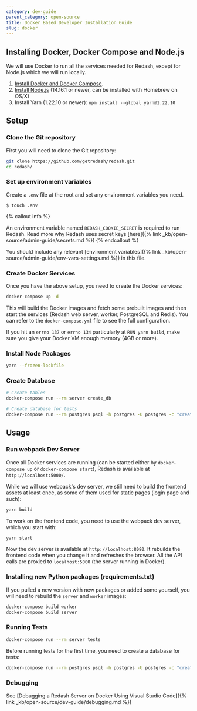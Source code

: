 ```yaml
---
category: dev-guide
parent_category: open-source
title: Docker Based Developer Installation Guide
slug: docker
---
```


## Installing Docker, Docker Compose and Node.js

We will use Docker to run all the services needed for Redash, except for Node.js
which we will run locally.

1. [Install Docker and Docker Compose](https://docs.docker.com/engine/installation/).
2. [Install Node.js](https://nodejs.org/en/download/) (14.16.1 or newer, can be
   installed with Homebrew on OS/X)
3. Install Yarn (1.22.10 or newer): `npm install --global yarn@1.22.10`

## Setup

### Clone the Git repository

First you will need to clone the Git repository:

```bash
git clone https://github.com/getredash/redash.git
cd redash/
```

### Set up environment variables

Create a `.env` file at the root and set any environment variables you need. 

```
$ touch .env
```

{% callout info %}

An environment variable named `REDASH_COOKIE_SECRET` is required to run Redash. Read more why Redash uses secret keys [here]({% link _kb/open-source/admin-guide/secrets.md %})
{% endcallout %}


You should include any relevant [environment variables]({% link _kb/open-source/admin-guide/env-vars-settings.md %}) in this file. 

### Create Docker Services

Once you have the above setup, you need to create the Docker services:

```bash
docker-compose up -d
```

This will build the Docker images and fetch some prebuilt images and then start
the services (Redash web server, worker, PostgreSQL and Redis). You can refer to
the `docker-compose.yml` file to see the full configuration.

If you hit an `errno 137` or `errno 134` particularly at `RUN yarn build`, make
sure you give your Docker VM enough memory (4GB or more).

### Install Node Packages

```bash
yarn --frozen-lockfile
```

### Create Database

```bash
# Create tables
docker-compose run --rm server create_db

# Create database for tests
docker-compose run --rm postgres psql -h postgres -U postgres -c "create database tests"
```

## Usage

### Run webpack Dev Server

Once all Docker services are running (can be started either by
`docker-compose up` or `docker-compose start`), Redash is available at
`http://localhost:5000/`.

While we will use webpack's dev server, we still need to build the frontend
assets at least once, as some of them used for static pages (login page and
such):

```bash
yarn build
```

To work on the frontend code, you need to use the webpack dev server, which you
start with:

```bash
yarn start
```

Now the dev server is available at `http://localhost:8080`. It rebuilds the
frontend code when you change it and refreshes the browser. All the API calls
are proxied to `localhost:5000` (the server running in Docker).

### Installing new Python packages (requirements.txt)

If you pulled a new version with new packages or added some yourself, you will
need to rebuild the `server` and `worker` images:

```bash
docker-compose build worker
docker-compose build server
```

### Running Tests

```bash
docker-compose run --rm server tests
```

Before running tests for the first time, you need to create a database for
tests:

```bash
docker-compose run --rm postgres psql -h postgres -U postgres -c "create database tests;"
```

### Debugging

See [Debugging a Redash Server on Docker Using Visual Studio
Code]({% link _kb/open-source/dev-guide/debugging.md %})
